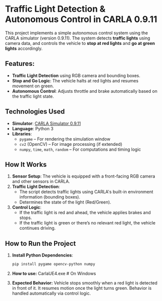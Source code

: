 # Traffic Light Detection & Autonomous Control in CARLA 0.9.11

This project implements a simple autonomous control system using the CARLA simulator (version 0.9.11). The system detects **traffic lights** using camera data, and controls the vehicle to **stop at red lights** and **go at green lights** accordingly.

## Features:

-  **Traffic Light Detection** using RGB camera and bounding boxes.
-  **Stop and Go Logic**: The vehicle halts at red lights and resumes movement on green.
-  **Autonomous Control**: Adjusts throttle and brake automatically based on the traffic light state.

## Technologies Used

- **Simulator**: [CARLA Simulator 0.9.11](https://github.com/carla-simulator/carla)
- **Language**: Python 3
- **Libraries**:
  - `pygame` – For rendering the simulation window
  - `cv2` (OpenCV) – For image processing (if extended)
  - `numpy`, `time`, `math`, `random` – For computations and timing logic


## How It Works

1. **Sensor Setup**: The vehicle is equipped with a front-facing RGB camera and other sensors in CARLA.
2. **Traffic Light Detection**:
   - The script detects traffic lights using CARLA's built-in environment information (bounding boxes).
   - Determines the state of the light (Red/Green).
3. **Control Logic**:
   - If the traffic light is red and ahead, the vehicle applies brakes and stops.
   - If the traffic light is green or there’s no relevant red light, the vehicle continues driving.

##  How to Run the Project

1. **Install Python Dependencies**:
   ```bash
   pip install pygame opencv-python numpy
   
2. **How to use:**
CarlaUE4.exe    # On Windows

3. **Expected Behavior:**
    Vehicle stops smoothly when a red light is detected in front of it.
    It resumes motion once the light turns green.
    Behavior is handled automatically via control logic.

